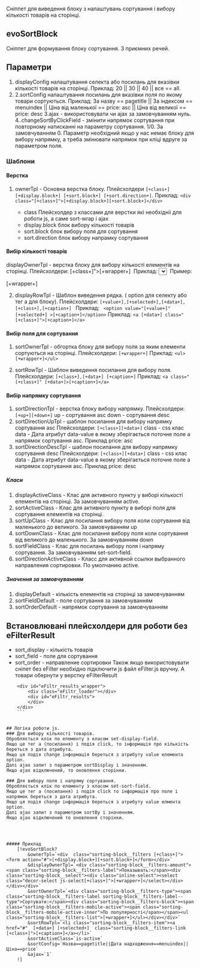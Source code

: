 Сніппет для виведення блоку з налаштувань сортування і вибору кількості товарів на сторінці.

## evoSortBlock
Сніппет для формування блоку сортування. З приємних речей.



## Параметри
1. displayConfig налаштування селекта або посилань для вказівки кількості товарів на сторінці. 
Приклад: 20 || 30 || 40 || все == all.
2. 2.sortConfig налаштування посилань для вказівки поля по якому товари сортуються. 
Приклад: За назву == pagetitle || За індексом == menuindex || Ціна від маленької == price: asc || Ціна від великої == price: desc
3.ajax - використовувати чи ajax за замовчуванням нуль.
4..changeSortByClickField - змінити напрямок сортування при повторному натисканні на параметру сортування. 1/0. За замовчуванням 0. 
Параметр необхідний якщо у нас немає блоку для вибору напрямку, а треба змінювати напрямок при кліці вдруге за параметром поля.

### Шаблони
#### Верстка
1. ownerTpl - Основна верстка блоку.
    Плейсхолдери ```[+class+] [+display.block+] [+sort.block+] [+sort.direction+]```.
    Приклад: ```<div class="[+class+]">[+display.block+][+sort.block+]</div>```

    * class Плейсхолдер з класcами для верстки які необхідніі для роботи js, а саме sort-wrap і ajax
    * display.block блок вибору кількості товарів
    * sort.block блок вибору поля для сортування
    * sort.direction блок вибору напрамку сортування
#### Вибір кількості товарів
   displayOwnerTpl - верстка блоку для вибору кількості елементів на сторінці. 
   Плейсхолдери: [+class+]">[+wrapper+] 
   Приклад: <select class="[+class+]">[+wrapper+]</select> 
   Пример: <div class="[+class+]">[+wrapper+]</div>

2. displayRowTpl - Шаблон виведення рядка. ( option для селекту або тег a для блоку).
    Плейсхолдери: ```[+value+],[+selected+],[+data+],[+class+],[+caption+] ```
    Приклад: ``` <option value="[+value+]" [+selected+] >[+caption+]</option>```
    Приклад: ``` <a [+data+] class="[+class+]">[+caption+]</a> ```
#### Вибір поля для сортування
1. sortOwnerTpl  - обгортка блоку для вибору поля за яким елементи сортуються на сторінці.
    Плейсхолдери: ```[+wrapper+]```
    Приклад: ```<ul>[+wrapper+]</ul>```

2. sortRowTpl - Шаблон виведення посилання для вибору поля.
        Плейсхолдери: ```[+class+],[+data+] [+caption+]```
        Приклад: ```<a class="[+class+]" [+data+]>[+caption+]</a>```

#### Вибір напрямку сортування
1. sortDirectionTpl - верстка блоку вибору напрямку.
    Плейсхолдери: ```[+up+][+down+]```
    up - сортування asc
    down - сортування desc
2. sortDirectionUpTpl - шаблон посилання для вибору напрямку сортування asc
    Плейсхолдери: ```[+class+][+data+]```
    class - css клас
    data - Дата атрибут data-value в якому зберігається поточне поле а напрямок сортування asc. Приклад price: asc
3. sortDirectionDescTpl - шаблон посилання для вибору напрямку сортування desc
    Плейсхолдери: ```[+class+][+data+]```
    class - css клас
    data - Дата атрибут data-value в якому зберігається поточне поле а напрямок сортування asc. Приклад price: desc


##### Класи
1. displayActiveClass - Клас для активного пункту у виборі кількості елементів на сторінці. За замовчуванням active.
2. sortActiveClass - Клас для активного пункту в виборі поля для сортування елементів на сторінці.
3. sortUpClass - Клас для посилання вибору поля коли сортування від маленького до великого. За замовчуванням up
4. sortDownClass - Клас для посилання вибору поля коли сортування від великого до маленького. За замовчуванням down
5. sortFieldClass - Клас для посилань вибору поля і напряму сортування. За замовчуванням set-sort-field.
6. sortDirectionActiveClass - Класс для активной ссылки выбранного направления сортировки. По умолчанию active.


##### Значення за замовчуванням
1. displayDefault - кількість елементів на сторінці за замовчуванням
2. sortFieldDefault - поле сортування за замовчуванням
3. sortOrderDefault - напрямок сортування за замовчуванням


## Встановлювані плейсхолдери для роботи без eFilterResult
 * sort_display - кількість товарів
 * sort_field - поле для сортування
 * sort_order - направление сортировки
Також якщо використовувати сніпет без eFilter необхідно підключити js файл eFilter.js вручну.
А товари обернути у верстку eFilterResult
```
    <div id="eFiltr_results_wrapper">
        <div class="eFiltr_loader"></div>
        <div id="eFiltr_results">
        </div>
    </div>
    ```


## Логіка роботи js.
### Для вибору кількості товарів.
Обробляється клік по елементу з класом set-display-field.
Якщо це тег a (посилання) і подія click, то інформація про кількість береться з дата атрибута.
Якщо ця подія change інформація береться з атрибуту value елемента option.
Далі ajax запит з параметром sortDisplay і значенням.
Якщо ajax відключений, то оновлення сторінки.

### Для вибору поля і напряму сортування.
Обробляється клік по елементу з класом set-sort-field.
Якщо це тег a (посилання) і подія click то інформація про поле і напрямок береться з дата атрибута.
Якщо ця подія change інформація береться з атрибуту value елмента option.
Далі ajax запит з параметром sortBy і значенням.
Якщо ajax відключений то оновлення сторінки.




##### Приклад
    [!evoSortBlock?
        &ownerTpl=`<div  class="sorting-block__filters [+class+]"><form action="#">[+display.block+][+sort.block+]</form></div>`
        &displayOwnerTpl=`<div class="sorting-block__filters-amount"><span class="sorting-block__filters-label">Показывать:</span><div class="sorting-block__select"><div class="inline-select"><select class="decor-select js-select[+class+]">[+wrapper+]</select></div></div></div>`
        &sortOwnerTpl=`<div class="sorting-block__filters-type"><span class="sorting-block__filters-label sorting-block__filters-label--type">Сортувати:</span><div class="sorting-block__filters-block"><span class="sorting-block__filters-mobile-active"><span class="sorting-block__filters-mobile-active-inner">По популярності</span></span><ul class="sorting-block__filters-list">[+wrapper+]</ul></div></div>`
        &sortRowTpl=`<li class="sorting-block__filters-item"><a href="#"  [+data+] [+selected+]  class="sorting-block__filters-link [+class+]">[+caption+]</a></li>`
        &sortActiveClass=`is-active`
        &sortConfig=`Назва==pagetitle||Дата надходження==menuindex||Ціна==price`
        &ajax=`1`
    !]



